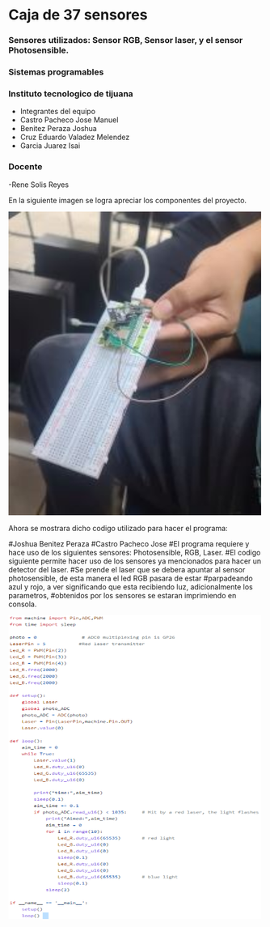 # Caja de 37 sensores
### Sensores utilizados: Sensor RGB, Sensor laser, y el sensor Photosensible.

### Sistemas programables
### Instituto tecnologico de tijuana
- Integrantes del equipo
- Castro Pacheco Jose Manuel
- Benitez Peraza Joshua
- Cruz Eduardo Valadez Melendez
- Garcia Juarez Isai

### Docente
-Rene Solis Reyes

En la siguiente imagen se logra apreciar los componentes del proyecto.

<img src="sensor.JPG" alt="sensor" width="500" height="600">

Ahora se mostrara dicho codigo utilizado para hacer el programa:

#Joshua Benitez Peraza
#Castro Pacheco Jose
#El programa requiere y hace uso de los siguientes sensores: Photosensible, RGB, Laser.
#El codigo siguiente permite hacer uso de los sensores ya mencionados para hacer un detector del laser.
#Se prende el laser que se debera apuntar al sensor photosensible, de esta manera el led RGB pasara de estar
#parpadeando azul y rojo, a ver significando que esta recibiendo luz, adicionalmente los parametros,
#obtenidos por los sensores se estaran imprimiendo en consola.

<img src="sensores.png" alt="sensores" width="500" height="600">





